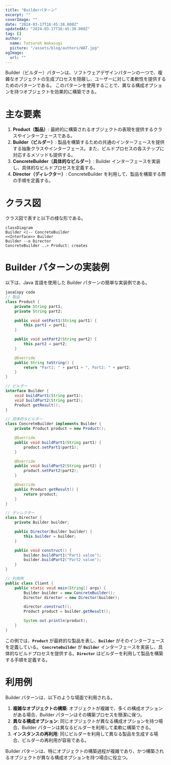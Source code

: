 ```yaml
---
title: "Builderパターン"
excerpt: ""
coverImage: ""
date: "2024-03-17T16:45:38.000Z"
updatedAt: "2024-03-17T16:45:38.000Z"
tag: []
author:
  name: Tatsuroh Wakasugi
  picture: "/assets/blog/authors/WAT.jpg"
ogImage:
  url: ""
---
```


Builder（ビルダー）パターンは、ソフトウェアデザインパターンの一つで、複雑なオブジェクトの生成プロセスを隠蔽し、ユーザーに対して柔軟性を提供するためのパターンである。
このパターンを使用することで、異なる構成オプションを持つオブジェクトを効果的に構築できる。

# **主な要素**

1. **Product（製品）**: 最終的に構築されるオブジェクトの表現を提供するクラスやインターフェースである。
2. **Builder（ビルダー）**: 製品を構築するための共通のインターフェースを提供する抽象クラスやインターフェース。また、ビルドプロセスの各ステップに対応するメソッドも提供する。
3. **ConcreteBuilder（具体的なビルダー）**: Builder インターフェースを実装し、具体的なビルドプロセスを定義する。
4. **Director（ディレクター）**: ConcreteBuilder を利用して、製品を構築する際の手順を定義する。

# クラス図

クラス図で表すと以下の様な形である。

```mermaid
classDiagram
Builder <|-- ConcreteBuilder
<<Interface>> Builder
Builder --o Director
ConcreteBuilder ..> Product: creates
```

# **Builder パターンの実装例**

以下は、Java 言語を使用した Builder パターンの簡単な実装例である。

```java
javaCopy code
// 製品
class Product {
    private String part1;
    private String part2;

    public void setPart1(String part1) {
        this.part1 = part1;
    }

    public void setPart2(String part2) {
        this.part2 = part2;
    }

    @Override
    public String toString() {
        return "Part1: " + part1 + ", Part2: " + part2;
    }
}

// ビルダー
interface Builder {
    void buildPart1(String part1);
    void buildPart2(String part2);
    Product getResult();
}

// 具体的なビルダー
class ConcreteBuilder implements Builder {
    private Product product = new Product();

    @Override
    public void buildPart1(String part1) {
        product.setPart1(part1);
    }

    @Override
    public void buildPart2(String part2) {
        product.setPart2(part2);
    }

    @Override
    public Product getResult() {
        return product;
    }
}

// ディレクター
class Director {
    private Builder builder;

    public Director(Builder builder) {
        this.builder = builder;
    }

    public void construct() {
        builder.buildPart1("Part1 value");
        builder.buildPart2("Part2 value");
    }
}

// 利用例
public class Client {
    public static void main(String[] args) {
        Builder builder = new ConcreteBuilder();
        Director director = new Director(builder);

        director.construct();
        Product product = builder.getResult();

        System.out.println(product);
    }
}

```

この例では、**`Product`** が最終的な製品を表し、**`Builder`** がそのインターフェースを定義している。
**`ConcreteBuilder`** が **`Builder`** インターフェースを実装し、具体的なビルドプロセスを提供する。**`Director`** はビルダーを利用して製品を構築する手順を定義する。

# **利用例**

Builder パターンは、以下のような場面で利用される。

1. **複雑なオブジェクトの構築**: オブジェクトが複雑で、多くの構成オプションがある場合、Builder パターンはその構築プロセスを簡潔に保つ。
2. **異なる構成オプション**: 同じオブジェクトが異なる構成オプションを持つ場合、Builder パターンは異なるビルダーを利用して柔軟に構築できる。
3. **インスタンスの再利用**: 同じビルダーを利用して異なる製品を生成する場合、ビルダーの再利用が容易である。

Builder パターンは、特にオブジェクトの構築過程が複雑であり、かつ構築されるオブジェクトが異なる構成オプションを持つ場合に役立つ。
